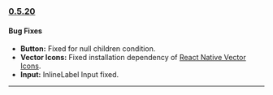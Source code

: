 ### [0.5.20](https://github.com/GeekyAnts/NativeBase/releases/tag/v0.5.20)

#### Bug Fixes
* **Button:** Fixed for null children condition.
* **Vector Icons:** Fixed installation dependency of [React Native Vector Icons](https://github.com/oblador/react-native-vector-icons).
* **Input:** InlineLabel Input fixed.

<hr>
